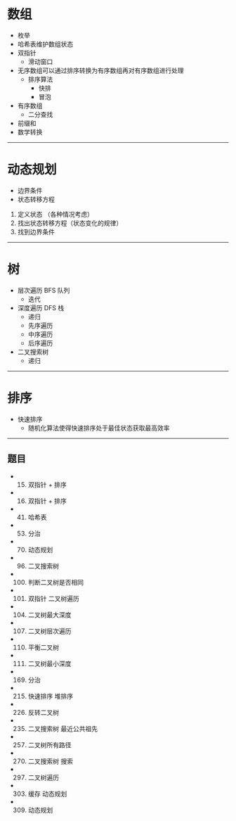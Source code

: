 # 数组

- 枚举
- 哈希表维护数组状态
- 双指针
  - 滑动窗口
- 无序数组可以通过排序转换为有序数组再对有序数组进行处理
  - 排序算法
    - 快排
    - 冒泡
- 有序数组
  - 二分查找
- 前缀和
- 数学转换

---

# 动态规划

- 边界条件
- 状态转移方程

1. 定义状态 （各种情况考虑）
2. 找出状态转移方程（状态变化的规律）
3. 找到边界条件

---

# 树

- 层次遍历 BFS 队列
  - 迭代
- 深度遍历 DFS 栈
  - 递归
  - 先序遍历
  - 中序遍历
  - 后序遍历
- 二叉搜索树
  - 递归

---

# 排序

- 快速排序
  - 随机化算法使得快速排序处于最佳状态获取最高效率

---

## 题目

- 15. 双指针 + 排序
- 16. 双指针 + 排序
- 41. 哈希表
- 53. 分治
- 70. 动态规划
- 96. 二叉搜索树
- 100. 判断二叉树是否相同
- 101. 双指针 二叉树遍历
- 104. 二叉树最大深度
- 107. 二叉树层次遍历
- 110. 平衡二叉树
- 111. 二叉树最小深度
- 169. 分治
- 215. 快速排序 堆排序
- 226. 反转二叉树
- 235. 二叉搜索树 最近公共祖先
- 257. 二叉树所有路径
- 270. 二叉搜索树 搜索
- 297. 二叉树遍历
- 303. 缓存 动态规划
- 309. 动态规划
